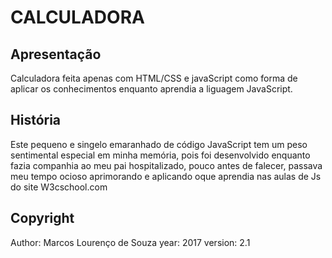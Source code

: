 # CALCULADORA

## Apresentação
Calculadora feita apenas com HTML/CSS e javaScript como forma de aplicar os conhecimentos enquanto aprendia a liguagem JavaScript.

## História
Este pequeno e singelo emaranhado de código JavaScript tem um peso sentimental especial em minha memória, pois foi desenvolvido enquanto fazia companhia ao meu pai hospitalizado, pouco antes de falecer, passava meu tempo ocioso aprimorando e aplicando oque aprendia nas aulas de Js do site W3cschool.com

## Copyright
Author: Marcos Lourenço de Souza
year: 2017
version: 2.1
